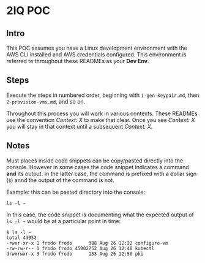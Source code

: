 # 2IQ POC

## Intro

This POC assumes you have a Linux development environment with the AWS CLI installed and AWS credentials configured. This environment is referred to throughout these READMEs as your **Dev Env**.

## Steps

Execute the steps in numbered order, beginning with `1-gen-keypair.md`, then `2-provision-vms.md`, and so on.

Throughout this process you will work in various contexts. These READMEs use the convention _Context: X_ to make that clear. Once you see _Context: X_ you will stay in that context until a subsequent _Context: X_.

## Notes

Must places inside code snippets can be copy/pasted directly into the console. However in some cases the code snippet indicates a command **and** its output. In the latter case, the command is prefixed with a dollar sign (`$`) annd the output of the command is not.

Example: this can be pasted directory into the console:
```
ls -l ~
```

In this case, the code snippet is documenting what the expected output of `ls -l ~` would be at a particular point in time:
```
$ ls -l ~
total 43952
-rwxr-xr-x 1 frodo frodo      388 Aug 26 12:22 configure-vm
-rw-rw-r-- 1 frodo frodo 45002752 Aug 26 12:48 kubectl
drwxrwxr-x 3 frodo frodo      153 Aug 26 12:50 pki

```